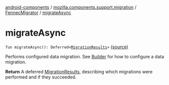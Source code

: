 [android-components](../../index.md) / [mozilla.components.support.migration](../index.md) / [FennecMigrator](index.md) / [migrateAsync](./migrate-async.md)

# migrateAsync

`fun migrateAsync(): Deferred<`[`MigrationResults`](../-migration-results.md)`>` [(source)](https://github.com/mozilla-mobile/android-components/blob/master/components/support/migration/src/main/java/mozilla/components/support/migration/FennecMigrator.kt#L329)

Performs configured data migration. See [Builder](-builder/index.md) for how to configure a data migration.

**Return**
A deferred [MigrationResults](../-migration-results.md), describing which migrations were performed and if they succeeded.

